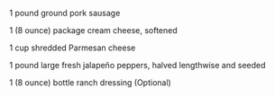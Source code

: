 1 pound ground pork sausage

1 (8 ounce) package cream cheese, softened

1 cup shredded Parmesan cheese

1 pound large fresh jalapeño peppers, halved lengthwise and seeded

1 (8 ounce) bottle ranch dressing (Optional)
